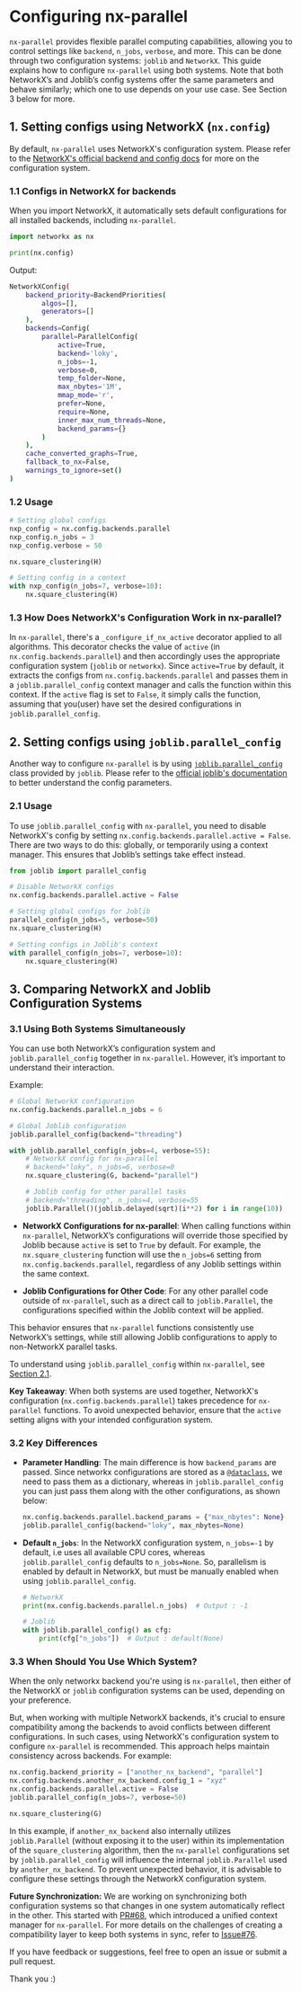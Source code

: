 # Configuring nx-parallel

`nx-parallel` provides flexible parallel computing capabilities, allowing you to control settings like `backend`, `n_jobs`, `verbose`, and more. This can be done through two configuration systems: `joblib` and `NetworkX`. This guide explains how to configure `nx-parallel` using both systems.
Note that both NetworkX’s and Joblib’s config systems offer the same parameters and behave similarly; which one to use depends on your use case. See Section 3 below for more.
## 1. Setting configs using NetworkX (`nx.config`)

By default, `nx-parallel` uses NetworkX's configuration system. Please refer to the [NetworkX's official backend and config docs](https://networkx.org/documentation/latest/reference/backends.html) for more on the configuration system.

### 1.1 Configs in NetworkX for backends

When you import NetworkX, it automatically sets default configurations for all installed backends, including `nx-parallel`.

```python
import networkx as nx

print(nx.config)
```

Output:

```sh
NetworkXConfig(
    backend_priority=BackendPriorities(
        algos=[],
        generators=[]
    ),
    backends=Config(
        parallel=ParallelConfig(
            active=True,
            backend='loky',
            n_jobs=-1,
            verbose=0,
            temp_folder=None,
            max_nbytes='1M',
            mmap_mode='r',
            prefer=None,
            require=None,
            inner_max_num_threads=None,
            backend_params={}
        )
    ),
    cache_converted_graphs=True,
    fallback_to_nx=False,
    warnings_to_ignore=set()
)
```

### 1.2 Usage

```py
# Setting global configs
nxp_config = nx.config.backends.parallel
nxp_config.n_jobs = 3
nxp_config.verbose = 50

nx.square_clustering(H)

# Setting config in a context
with nxp_config(n_jobs=7, verbose=10):
    nx.square_clustering(H)
```

### 1.3 How Does NetworkX's Configuration Work in nx-parallel?

In `nx-parallel`, there's a `_configure_if_nx_active` decorator applied to all algorithms. This decorator checks the value of `active` (in `nx.config.backends.parallel`) and then accordingly uses the appropriate configuration system (`joblib` or `networkx`). Since `active=True` by default, it extracts the configs from `nx.config.backends.parallel` and passes them in a `joblib.parallel_config` context manager and calls the function within this context. If the `active` flag is set to `False`, it simply calls the function, assuming that you(user) have set the desired configurations in `joblib.parallel_config`.

## 2. Setting configs using `joblib.parallel_config`

Another way to configure `nx-parallel` is by using [`joblib.parallel_config`](https://joblib.readthedocs.io/en/latest/generated/joblib.parallel_config.html) class provided by `joblib`. Please refer to the [official joblib's documentation](https://joblib.readthedocs.io/en/latest/generated/joblib.parallel_config.html) to better understand the config parameters.

### 2.1 Usage

To use `joblib.parallel_config` with `nx-parallel`, you need to disable NetworkX's config by setting `nx.config.backends.parallel.active = False`. There are two ways to do this: globally, or temporarily using a context manager. This ensures that Joblib’s settings take effect instead. 

```py
from joblib import parallel_config

# Disable NetworkX configs
nx.config.backends.parallel.active = False

# Setting global configs for Joblib
parallel_config(n_jobs=5, verbose=50)
nx.square_clustering(H)

# Setting configs in Joblib's context
with parallel_config(n_jobs=7, verbose=10):
    nx.square_clustering(H)
```

## 3. Comparing NetworkX and Joblib Configuration Systems

### 3.1 Using Both Systems Simultaneously

You can use both NetworkX’s configuration system and `joblib.parallel_config` together in `nx-parallel`. However, it’s important to understand their interaction.

Example:

```py
# Global NetworkX configuration
nx.config.backends.parallel.n_jobs = 6

# Global Joblib configuration
joblib.parallel_config(backend="threading")

with joblib.parallel_config(n_jobs=4, verbose=55):
    # NetworkX config for nx-parallel
    # backend="loky", n_jobs=6, verbose=0
    nx.square_clustering(G, backend="parallel")

    # Joblib config for other parallel tasks
    # backend="threading", n_jobs=4, verbose=55
    joblib.Parallel()(joblib.delayed(sqrt)(i**2) for i in range(10))
```

- **NetworkX Configurations for nx-parallel**: When calling functions within `nx-parallel`, NetworkX’s configurations will override those specified by Joblib because `active` is set to `True` by default. For example, the `nx.square_clustering` function will use the `n_jobs=6` setting from `nx.config.backends.parallel`, regardless of any Joblib settings within the same context.

- **Joblib Configurations for Other Code**: For any other parallel code outside of `nx-parallel`, such as a direct call to `joblib.Parallel`, the configurations specified within the Joblib context will be applied.

This behavior ensures that `nx-parallel` functions consistently use NetworkX’s settings, while still allowing Joblib configurations to apply to non-NetworkX parallel tasks.

To understand using `joblib.parallel_config` within `nx-parallel`, see [Section 2.1](#21-usage).

**Key Takeaway**: When both systems are used together, NetworkX's configuration (`nx.config.backends.parallel`) takes precedence for `nx-parallel` functions. To avoid unexpected behavior, ensure that the `active` setting aligns with your intended configuration system.

### 3.2 Key Differences

- **Parameter Handling**: The main difference is how `backend_params` are passed. Since networkx configurations are stored as a [`@dataclass`](https://docs.python.org/3/library/dataclasses.html), we need to pass them as a dictionary, whereas in `joblib.parallel_config` you can just pass them along with the other configurations, as shown below:

  ```py
  nx.config.backends.parallel.backend_params = {"max_nbytes": None}
  joblib.parallel_config(backend="loky", max_nbytes=None)
  ```

- **Default `n_jobs`**: In the NetworkX configuration system, `n_jobs=-1` by default, i.e uses all available CPU cores, whereas `joblib.parallel_config` defaults to `n_jobs=None`. So, parallelism is enabled by default in NetworkX, but must be manually enabled when using `joblib.parallel_config`.

    ```py
    # NetworkX
    print(nx.config.backends.parallel.n_jobs)  # Output : -1

    # Joblib
    with joblib.parallel_config() as cfg:
        print(cfg["n_jobs"])  # Output : default(None)
    ```

### 3.3 When Should You Use Which System?

When the only networkx backend you're using is `nx-parallel`, then either of the NetworkX or `joblib` configuration systems can be used, depending on your preference.

But, when working with multiple NetworkX backends, it's crucial to ensure compatibility among the backends to avoid conflicts between different configurations. In such cases, using NetworkX's configuration system to configure `nx-parallel` is recommended. This approach helps maintain consistency across backends. For example:

```py
nx.config.backend_priority = ["another_nx_backend", "parallel"]
nx.config.backends.another_nx_backend.config_1 = "xyz"
nx.config.backends.parallel.active = False
joblib.parallel_config(n_jobs=7, verbose=50)

nx.square_clustering(G)
```

In this example, if `another_nx_backend` also internally utilizes `joblib.Parallel` (without exposing it to the user) within its implementation of the `square_clustering` algorithm, then the `nx-parallel` configurations set by `joblib.parallel_config` will influence the internal `joblib.Parallel` used by `another_nx_backend`. To prevent unexpected behavior, it is advisable to configure these settings through the NetworkX configuration system.

**Future Synchronization:** We are working on synchronizing both configuration systems so that changes in one system automatically reflect in the other. This started with [PR#68](https://github.com/networkx/nx-parallel/pull/68), which introduced a unified context manager for `nx-parallel`. For more details on the challenges of creating a compatibility layer to keep both systems in sync, refer to [Issue#76](https://github.com/networkx/nx-parallel/issues/76).

If you have feedback or suggestions, feel free to open an issue or submit a pull request.

Thank you :)
